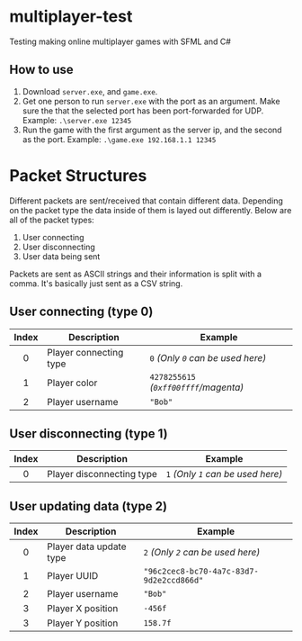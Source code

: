 # multiplayer-test
Testing making online multiplayer games with SFML and C#

## How to use
1. Download `server.exe`, and `game.exe`.
1. Get one person to run `server.exe` with the port as an argument. Make sure the that the selected port has been port-forwarded for UDP. Example: `.\server.exe 12345`
1. Run the game with the first argument as the server ip, and the second as the port. Example: `.\game.exe 192.168.1.1 12345`


# Packet Structures
Different packets are sent/received that contain different data. Depending on the packet type the data inside of them is layed out differently. Below are all of the packet types:

1. User connecting
2. User disconnecting
3. User data being sent

Packets are sent as ASCII strings and their information is split with a comma. It's basically just sent as a CSV string.

## User connecting (type 0)
| Index | Description            | Example                               |
|:-----:|------------------------|---------------------------------------|
| 0     | Player connecting type | `0` *(Only `0` can be used here)*     |
| 1     | Player color           | `4278255615` *(`0xff00ffff`/magenta)* |
| 2     | Player username        | `"Bob"`                               |

## User disconnecting (type 1)
| Index | Description               | Example                           |
|:-----:|---------------------------|-----------------------------------|
| 0     | Player disconnecting type | `1` *(Only `1` can be used here)* |

## User updating data (type 2)
| Index | Description             | Example                                  |
|:-----:|-------------------------|------------------------------------------|
| 0     | Player data update type | `2` *(Only `2` can be used here)*        |
| 1     | Player UUID             | `"96c2cec8-bc70-4a7c-83d7-9d2e2ccd866d"` |
| 2     | Player username         | `"Bob"`                                  |
| 3     | Player X position       | `-456f`                                  |
| 3     | Player Y position       | `158.7f`                                 |